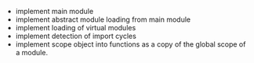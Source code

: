 * implement main module
* implement abstract module loading from main module
* implement loading of virtual modules
* implement detection of import cycles
* implement scope object into functions as a copy of the global scope of a module.

